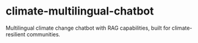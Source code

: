 # climate-multilingual-chatbot
Multilingual climate change chatbot with RAG capabilities, built for climate-resilient communities.
